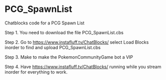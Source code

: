 # PCG_SpawnList
Chatblocks code for a PCG Spawn List

Step 1. You need to download the file PCG_SpawnList.cbs  

Step 2. Go to https://www.instafluff.tv/ChatBlocks/ select Load Blocks inorder to find and upload  PCG_SpawnList.cbs

Step 3. Make to make the PokemonCommunityGame bot a VIP

Step 4. Have https://www.instafluff.tv/ChatBlocks/ running while you stream inorder for everything to work.
